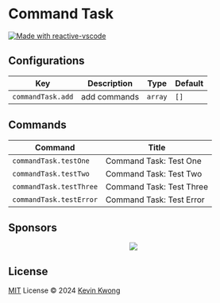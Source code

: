 # Command Task

<a href="https://kermanx.github.io/reactive-vscode/" target="__blank"><img src="https://img.shields.io/badge/made_with-reactive--vscode-%23007ACC?style=flat&labelColor=%23229863"  alt="Made with reactive-vscode" /></a>

## Configurations

<!-- configs -->

| Key               | Description  | Type    | Default |
| ----------------- | ------------ | ------- | ------- |
| `commandTask.add` | add commands | `array` | `[]`    |

<!-- configs -->

## Commands

<!-- commands -->

| Command                 | Title                    |
| ----------------------- | ------------------------ |
| `commandTask.testOne`   | Command Task: Test One   |
| `commandTask.testTwo`   | Command Task: Test Two   |
| `commandTask.testThree` | Command Task: Test Three |
| `commandTask.testError` | Command Task: Test Error |

<!-- commands -->

## Sponsors

<p align="center">
  <a href="https://cdn.jsdelivr.net/gh/antfu/static/sponsors.svg">
    <img src='https://cdn.jsdelivr.net/gh/antfu/static/sponsors.png'/>
  </a>
</p>

## License

[MIT](./LICENSE.md) License © 2024 [Kevin Kwong](https://github.com/kvoon3)
